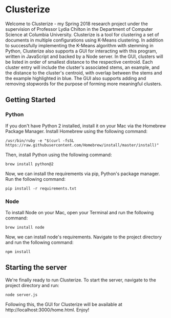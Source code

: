 # Clusterize

Welcome to Clusterize - my Spring 2018 research project under the supervision of
Professor Lydia Chilton in the Department of Computer Science at Columbia University.
Clusterize is a tool for clustering a set of documents in multiple configurations
using K-Means clustering. In addition to successfully implementing the K-Means
algorithm with stemming in Python, Clusterize also supports a GUI for interacting
with this program, written in JavaScript and backed by a Node server. In the GUI,
clusters will be listed in order of smallest distance to the respective centroid.
Each cluster entry will include the cluster's associated stems, an example, and the
distance to the cluster's centroid, with overlap between the stems and the example
highlighted in blue. The GUI also supports adding and removing stopwords for the
purpose of forming more meaningful clusters.

## Getting Started
### Python
If you don't have Python 2 installed, install it on your Mac via the Homebrew
Package Manager. Install Homebrew using the following command:

    /usr/bin/ruby -e "$(curl -fsSL https://raw.githubusercontent.com/Homebrew/install/master/install)"

Then, install Python using the following command:

    brew install python@2

Now, we can install the requirements via pip, Python's package manager. Run the
following command:

    pip install -r requirements.txt

### Node
To install Node on your Mac, open your Terminal and run the following command:

    brew install node

Now, we can install node's requirements. Navigate to the project directory and
run the following command:

    npm install

## Starting the server
We're finally ready to run Clusterize. To start the server, navigate to the
project directory and run:

    node server.js

Following this, the GUI for Clusterize will be available at
http://localhost:3000/home.html. Enjoy!
